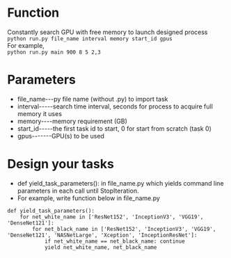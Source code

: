 # Function
Constantly search GPU with free memory to launch designed process<br/>
```python run.py file_name interval memory start_id gpus```<br/>
For example,<br/>
```python run.py main 900 8 5 2,3```

# Parameters
* file_name---py file name (without .py) to import task
* interval-----search time interval, seconds for process to acquire full memory it uses
* memory----memory requirement (GB)
* start_id-----the first task id to start, 0 for start from scratch (task 0)
* gpus-------GPU(s) to be used

# Design your tasks
* def yield_task_parameters(): in file_name.py which yields command line parameters in each call until StopIteration.
* For example, write function below in file_name.py

```
def yield_task_parameters():
    for net_white_name in ['ResNet152', 'InceptionV3', 'VGG19', 'DenseNet121']:
        for net_black_name in ['ResNet152', 'InceptionV3', 'VGG19', 'DenseNet121', 'NASNetLarge', 'Xception', 'InceptionResNet']:
            if net_white_name == net_black_name: continue
            yield net_white_name, net_black_name
```

